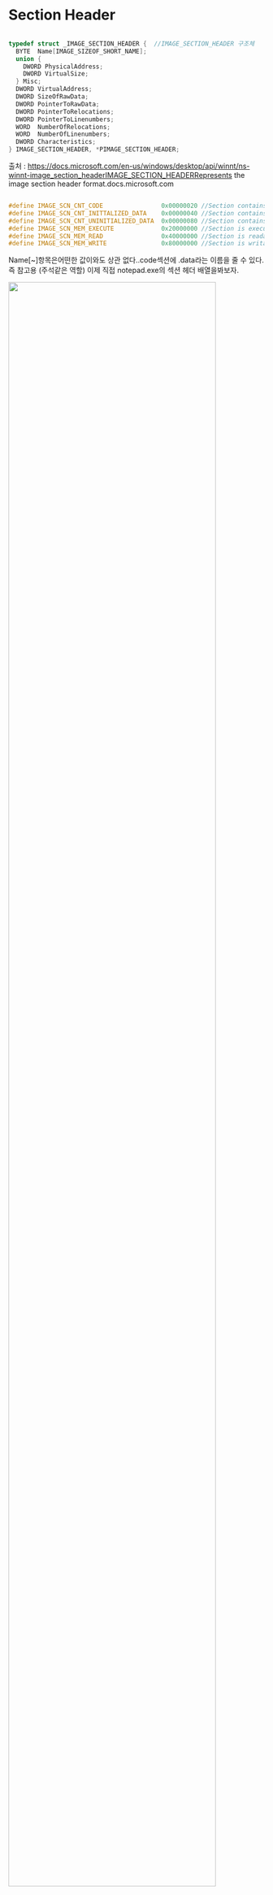 # Section Header

```c

typedef struct _IMAGE_SECTION_HEADER {  //IMAGE_SECTION_HEADER 구조체
  BYTE  Name[IMAGE_SIZEOF_SHORT_NAME];
  union {
    DWORD PhysicalAddress;
    DWORD VirtualSize;
  } Misc;
  DWORD VirtualAddress;
  DWORD SizeOfRawData;
  DWORD PointerToRawData;
  DWORD PointerToRelocations;
  DWORD PointerToLinenumbers;
  WORD  NumberOfRelocations;
  WORD  NumberOfLinenumbers;
  DWORD Characteristics;
} IMAGE_SECTION_HEADER, *PIMAGE_SECTION_HEADER; 

```

출처 : https://docs.microsoft.com/en-us/windows/desktop/api/winnt/ns-winnt-image_section_headerIMAGE_SECTION_HEADERRepresents the image section header format.docs.microsoft.com

```c

#define IMAGE_SCN_CNT_CODE                0x00000020 //Section contains code.
#define IMAGE_SCN_CNT_INITTALIZED_DATA    0x00000040 //Section contains initalized data.
#define IMAGE_SCN_CNT_UNINITIALIZED_DATA  0x00000080 //Section contains uninitialized data.
#define IMAGE_SCN_MEM_EXECUTE             0x20000000 //Section is executable.
#define IMAGE_SCN_MEM_READ                0x40000000 //Section is readable.
#define IMAGE_SCN_MEM_WRITE               0x80000000 //Section is writable.

```
Name[~]항목은어떤한 값이와도 상관 없다..code섹션에 .data라는 이름을 줄 수 있다.
즉 참고용 (주석같은 역할)
이제 직접 notepad.exe의 섹션 헤더 배열을봐보자.

<div>
<img src="https://postfiles.pstatic.net/MjAxOTAxMjdfMTEz/MDAxNTQ4NTE4NTYwMzQ1.TfGU8OuLvYAa-ZH0zpvSxUeo9c8O9tdy2JFw2xJVTOMg.hPfXPesrqHIgo1BJ90fx-yNvNpW0ve9LOx6dd-yzZ7Eg.PNG.kwleepuppy/image.png?type=w773" width="90%"></img>
</div>

섹션은 6개로 나눠져 있는 것으로 확인.

<div>
<img src="https://postfiles.pstatic.net/MjAxOTAxMjdfMTAx/MDAxNTQ4NTE4NDgwNDI3.5O3VdxNVmNRnK0lj5r0ow6lABX3HIodD5VZoom1CjXog.hw5Pav36wEbLWojfqDjxVvf-ZHW0rfcPdUPGhBkfMVYg.PNG.kwleepuppy/image.png?type=w773" width="90%"></img>
</div>

첫 사진 오른쪽에 아스키코드를 참고해보면
.text.rdata.data.pdata.rsrc.reloc이렇게 6개의 섹션이름이 보인다.
그럼 지금부터 하나하나 따라가보겠다.

```c 

//IMAGE_SECTION_HEADER

0x2E74657874000000 (ASCII) .text
0x00018D6E virtual size
0x00001000 RVA
0x00018E00 size of raw data
0x00000400 offset to raw data
0x00000000 offset to raw data
0x00000000 offset to relocations
0x00000000 offset to line numbers
0x0000 number of relocations
0x0000 nmber of line numbers
0x60000020 characteristics (IMAGE_SCT_CODE, IMAGE_SCN_MEM_EXECUTE, IMAGE_SCN_MEM_READE)

```

```c 

0x2E72646174610000 (ASCII) .rdata
0x00007560 virtual size
0x0010A000 RVA
0x00007600 size of raw data
0x00109200 offset to raw data
0x00000000 offset to relocations
0x00000000 offset to line numbers
0x0000 number of relocations
0x0000 number of line numbers
0x40000040 characterlistics

0x2E64617461000000 (ASCII) .data
0x00002D14 virtual size
0x00022000 RVA
0x00000C00 size of raw data
0x00020800 offset to raw data
0x00000000 offset to relocations
0x00000000 offset to line numbers
0x0000 number of relocations
0x0000 number of line numbers
0xC0000040 characterlistics

0x2E70646174610000 (ASCII) .pdata
0x000008B8 virtual size
0x00025000 RVA
0x00000A00 size of raw data
0x00021400 offset to raw data
0x00000000 offset to relocations
0x00000000 offset to line numbers
0x0000 number of relocations
0x0000 number of line numbers
0x40000040 characterlistics

0x2E72737263000000 (ASCII) .rsrc
0x00019CE0 virtual size
0x00026000 RVA
0x00019E00 size of raw data
0x00021E00 offset to raw data
0x00000000 offset to relocations
0x00000000 offset to line numbers
0x0000 number of relocations
0x0000 number of line numbers
0x40000040 characterlistics

0x2E72656C6F630000 (ASCII) .reloc
0x00000218 virtual size
0x00040000 RVA
0x00000400 size of raw data
0x0003BC00 offset to raw data
0x00000000 offset to relocations
0x00000000 offset to line numbers
0x0000 number of relocations
0x0000 number of line numbers
0x42000040 characterlistics

```

SectionHeaderEND
